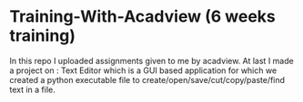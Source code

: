 # Training-With-Acadview (6 weeks training)
In this repo I uploaded assignments given to me by acadview.
At last I made a project on : Text Editor which is a GUI based application for which we created a python executable file to create/open/save/cut/copy/paste/find text in a file.
